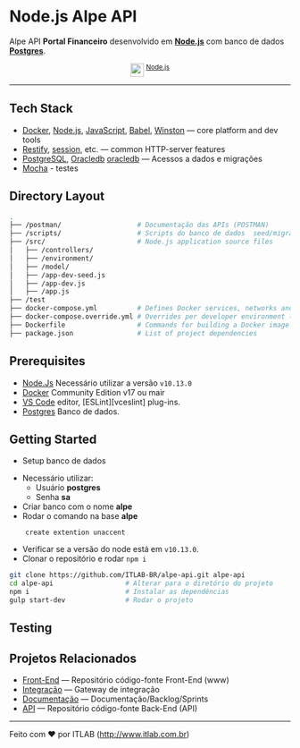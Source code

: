 # Node.js Alpe API &nbsp;

Alpe API  **Portal Financeiro** desenvolvido em **[Node.js][node]** com banco de dados 
**[Postgres][postgres]**.

<p align="center"><a href="https://www.postgresql.org"><img src="https://www.postgresql.org/media/img/about/press/elephant.png" height="24" align="top" /></a> 
<sup><a href="https://nodejs.org/static/images/logo.svg">Node.js</a></sup></p>


---

## Tech Stack

* [Docker][docker], [Node.js][node], [JavaScript][js], [Babel][babel], [Winston][winston] — core platform and dev tools
* [Restify][restify], [session][session], etc. — common HTTP-server features
* [PostgreSQL][pg], [Oracledb] [oracledb] — Acessos a dados e migrações
* [Mocha][mocha] - testes

## Directory Layout

```bash
.
├── /postman/                   # Documentação das APIs (POSTMAN)
├── /scripts/                   # Scripts do banco de dados  seed/migrations
├── /src/                       # Node.js application source files
│   ├── /controllers/
│   ├── /environment/
│   ├── /model/
│   ├── /app-dev-seed.js
│   ├── /app-dev.js
│   ├── /app.js
├── /test
├── docker-compose.yml          # Defines Docker services, networks and volumes
├── docker-compose.override.yml # Overrides per developer environment (not under source control)
├── Dockerfile                  # Commands for building a Docker image for production
├── package.json                # List of project dependencies
```


## Prerequisites

* [Node.Js][node] Necessário utilizar a versão `v10.13.0`
* [Docker][docker] Community Edition v17 ou mair
* [VS Code][code] editor, [ESLint][vceslint] plug-ins.
* [Postgres][postgres] Banco de dados.


## Getting Started

- Setup banco de dados
* Necessário utilizar: 
    * Usuário **postgres** 
    * Senha **sa**
* Criar banco com o nome **alpe**
* Rodar o comando na base **alpe**

```
    create extention unaccent
```


* Verificar se a versão do node está em `v10.13.0`.
* Clonar o repositório e rodar `npm i`

```bash
git clone https://github.com/ITLAB-BR/alpe-api.git alpe-api
cd alpe-api                  # Alterar para o diretório do projeto
npm i                        # Instalar as dependências
gulp start-dev               # Rodar o projeto
```

## Testing



## Projetos Relacionados

* [Front-End](https://github.com/ITLAB-BR/alpe-bko) —  Repositório código-fonte Front-End (www) 
* [Integração](https://github.com/ITLAB-BR/alpe-api-integracao) — Gateway de integração 
* [Documentação](https://github.com/ITLAB-BR/alpe) — Documentação/Backlog/Sprints
* [API](https://github.com/ITLAB-BR/alpe-api) — Repositório código-fonte Back-End (API)

---
Feito com ♥ por ITLAB (http://www.itlab.com.br)

[winston]: https://github.com/winstonjs/winston
[node]: https://nodejs.org
[js]: https://developer.mozilla.org/docs/Web/JavaScript
[babel]: http://babeljs.io/
[postgres]: https://www.postgresql.org/
[restify]: http://restify.com/
[pg]: https://www.postgresql.org/
[nodepg]: https://github.com/brianc/node-postgres
[psql]: https://www.postgresql.org/docs/current/static/app-psql.html
[code]: https://code.visualstudio.com/
[oracledb]:https://github.com/oracle/node-oracledb
[docker]: https://www.docker.com/community-edition
[compose]: https://docs.docker.com/compose/
[mocha]:https://mochajs.org
[session]:https://github.com/expressjs/session
